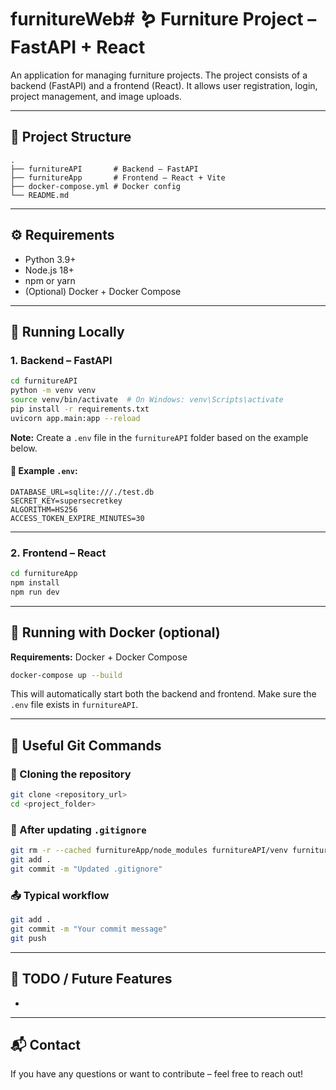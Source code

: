 # furnitureWeb# 🪱 Furniture Project – FastAPI + React

An application for managing furniture projects. The project consists of a backend (FastAPI) and a frontend (React). It allows user registration, login, project management, and image uploads.

---

## 📁 Project Structure

```
.
├── furnitureAPI       # Backend – FastAPI
├── furnitureApp       # Frontend – React + Vite
├── docker-compose.yml # Docker config
└── README.md
```

---

## ⚙️ Requirements

* Python 3.9+
* Node.js 18+
* npm or yarn
* (Optional) Docker + Docker Compose

---

## 🚀 Running Locally

### 1. Backend – FastAPI

```bash
cd furnitureAPI
python -m venv venv
source venv/bin/activate  # On Windows: venv\Scripts\activate
pip install -r requirements.txt
uvicorn app.main:app --reload
```

**Note:** Create a `.env` file in the `furnitureAPI` folder based on the example below.

#### 📄 Example `.env`:

```env
DATABASE_URL=sqlite:///./test.db
SECRET_KEY=supersecretkey
ALGORITHM=HS256
ACCESS_TOKEN_EXPIRE_MINUTES=30
```

---

### 2. Frontend – React

```bash
cd furnitureApp
npm install
npm run dev
```

---

## 🐳 Running with Docker (optional)

**Requirements:** Docker + Docker Compose

```bash
docker-compose up --build
```

This will automatically start both the backend and frontend. Make sure the `.env` file exists in `furnitureAPI`.

---

## 🔧 Useful Git Commands

### 📅 Cloning the repository

```bash
git clone <repository_url>
cd <project_folder>
```

### 🧹 After updating `.gitignore`

```bash
git rm -r --cached furnitureApp/node_modules furnitureAPI/venv furnitureAPI/app/static/images
git add .
git commit -m "Updated .gitignore"
```

### 📤 Typical workflow

```bash
git add .
git commit -m "Your commit message"
git push
```

---

## 🧪 TODO / Future Features

*

---

## 📬 Contact

If you have any questions or want to contribute – feel free to reach out!
